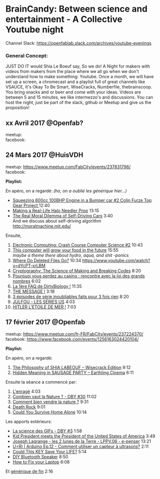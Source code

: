 # BrainCandy: Between science and entertainment - A Collective Youtube night

Channel Slack: https://openfablab.slack.com/archives/youtube-evenings  

### General Concept: 

JUST DO IT would Shia Le Boeuf say, So we do! 
A Night for makers with videos from makers from the place where we all go when we don't understand how to make something: Youtube. Once a month, we will have set up a screen, a chromecast and a playlist full of great channels like VSAUCE, It's Okay To Be Smart, WiseCracks, Numberfile, thebrainscoop. 
You bring snacks and or beer and come with your ideas. 
Videos are between 5 and 15 minutes, we like intermezzo's and discussions. 
You can host the night, just be part of the slack, github or Meetup and give us the proposition!

## xx Avril 2017 @Openfab?
meetup:  
facebook:  
 
## 24 Mars 2017 @HuisVDH

meetup: https://www.meetup.com/FabCity/events/237831796/    
facebook:  

**Playlist:**

En apéro, on a regardé: *(ho, on  a oublié les générique hier...)*   

- [Squeezing 600cc 100BHP Engine in a Bumper car #2 Colin Furze Top Gear Project
](https://www.youtube.com/watch?v=oKANFyeGXxc) 12:40
- [Making a Real-Life Halo Needler Prop](https://www.youtube.com/watch?v=pssuG0pK0d4) 13:15
- [The Real Moral Dilemma of Self-Driving Cars](https://www.youtube.com/watch?v=WBjY3QGNdAw) 3:40  
And we discuss about self-driving algorithm   
http://moralmachine.mit.edu/

Ensuite,

1. [Electronic Computing: Crash Course Computer Science #2](https://youtu.be/LN0ucKNX0hc ) 10:43  
2. [This computer will grow your food in the future](https://www.ted.com/talks/caleb_harper_this_computer_will_grow_your_food_in_the_future) 15:55  
*maybe a theme there about hydro, aqua, and shit -ponics*  
2. [Where Do Deleted Files Go?](https://youtu.be/G5s4-Kak49o ) 10:34
https://www.youtube.com/watch?v=dYcPT-xrLBM
3. [Cryptography: The Science of Making and Breaking Codes](https://youtu.be/-yFZGF8FHSg ) 8:20
4. [Pourquoi vous perdez au casino : rencontre avec la loi des grands nombres](https://youtu.be/HRnYFpdR8WM ) 6:02
5. [La 1ère FAQ de DirtyBiology !](https://youtu.be/8eSXPI7s-v0 ) 11:35
6. [THE MESSAGE !](https://youtu.be/33l6s-hwNss ) 3:18
7. [3 épisodes de série inoubliables faits pour 3 fois rien](https://youtu.be/ajQISTCJGrs ) 8:20
8. [JULFOU - LES SÉRIES US](https://youtu.be/OgOtagW4SEo ) 4:03
9. [HITLER L'ETOILE DE MER !](https://youtu.be/xBcJTVIxBak ) 7:03


## 17 février 2017 @Openfab
meetup: https://www.meetup.com/fr-FR/FabCity/events/237224370/  
facebook: https://www.facebook.com/events/1256163024420104/  

**Playlist:**

En apéro, on a regardé:

1. [The Philosophy of SHIA LABEOUF – Wisecrack Edition](https://youtu.be/6dsECbVahBw) 9:12  
2. [Hidden Meaning in SAUSAGE PARTY – Earthling Cinema](https://youtu.be/PmJ8wQKY_V8) 6:11  

Ensuite la séance a commencé par:

1. [L'enragé](https://youtu.be/ziUEFBm_t9k) 4:03
2. [Combien vaut la Nature ? - DBY #30](https://youtu.be/-IJnr0nUpVo) 11:02
3. [Comment bien vendre la nature ?](https://youtu.be/qFMycg39ctU) 9:31
4. [Death Rock](https://www.youtube.com/watch?v=J2xPQ36kfOY) 9:01
5. [Could You Survive Home Alone](https://www.youtube.com/watch?v=5NhijmGTwwo&feature=youtu.be) 10:14   

Les apports extérieurs:  

- [La science des GIFs - DBY #3](https://youtu.be/OD1nwi4kvXM) 1:58
- [Kid President meets the President of the United States of America](https://youtu.be/TssZ9Uma1-w) 3:49
- [Joseph Lagrange - les 2 lunes de la Terre - LPPV.06 - e-penser](https://youtu.be/BTaPtvxa_Uo) 13:21
- [U=RI | Arduino Ep.12 - Comment utiliser un capteur à ultrasons?](https://youtu.be/rkAzf_9h3tc) 2:11
- [Could This KEY Save Your LIFE?](https://youtu.be/l_VtS0PqGDs) 5:14
- [DIY Bluetooth Speaker](https://youtu.be/2HpLfTwabOE) 8:50
- [How to Fix your Laptop](https://youtu.be/d_H054zwCOY) 6:08  


Et [générique de fin](https://youtu.be/5-sfG8BV8wU) 2:16

